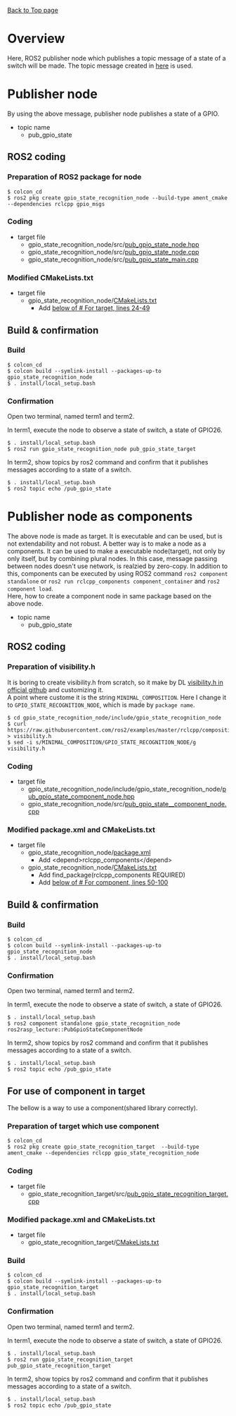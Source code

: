 [Back to Top page](../README.md)

# Overview

Here, ROS2 publisher node which publishes a topic message of a state of a switch will be made.
The topic message created in [here](Creation_of_a_topic_message_for_a_state_of_a_switch.md) is used.

# Publisher node
By using the above message, publisher node publishes a state of a GPIO.

* topic name
  * pub_gpio_state

## ROS2 coding
### Preparation of ROS2 package for node

```shell
$ colcon_cd
$ ros2 pkg create gpio_state_recognition_node --build-type ament_cmake --dependencies rclcpp gpio_msgs
```

### Coding

* target file
  * gpio_state_recognition_node/src/[pub_gpio_state_node.hpp](../src/gpio_state_recognition_node/src/pub_gpio_state_node.hpp)
  * gpio_state_recognition_node/src/[pub_gpio_state_node.cpp](../src/gpio_state_recognition_node/src/pub_gpio_state_node.cpp)
  * gpio_state_recognition_node/src/[pub_gpio_state_main.cpp](../src/gpio_state_recognition_node/src/pub_gpio_state_main.cpp)

### Modified CMakeLists.txt

* target file
  * gpio_state_recognition_node/[CMakeLists.txt](../src/gpio_state_recognition_node/CMakeLists.txt)
    * Add [below of # For target, lines 24-49](../src/gpio_state_recognition_node/CMakeLists.txt#L24-L49)

## Build & confirmation
### Build

```shell
$ colcon_cd
$ colcon build --symlink-install --packages-up-to gpio_state_recognition_node
$ . install/local_setup.bash
```

### Confirmation
Open two terminal, named term1 and term2.

In term1, execute the node to observe a state of switch, a state of GPIO26.

```shell
$ . install/local_setup.bash
$ ros2 run gpio_state_recognition_node pub_gpio_state_target
```

In term2, show topics by ros2 command and confirm that it publishes messages according to a state of a switch.

```shell
$ . install/local_setup.bash
$ ros2 topic echo /pub_gpio_state
```

# Publisher node as components
The above node is made as target.
It is executable and can be used, but is not extendability and not robust.
A better way is to make a node as a components.
It can be used to make a executable node(target), not only by only itself, but by combining plural nodes.
In this case, message passing between nodes doesn't use network, is realzied by zero-copy.
In addition to this, components can be executed by using ROS2 command `ros2 component standalone` or `ros2 run rclcpp_components component_container` and `ros2 component load`.<br>
Here, how to create a component node in same package based on the above node.

* topic name
  * pub_gpio_state

## ROS2 coding
### Preparation of visibility.h
It is boring to create visibility.h from scratch, so it make by DL [visibility.h in official github](https://github.com/ros2/examples/blob/master/rclcpp/composition/minimal_composition/include/minimal_composition/visibility.h) and customizing it.<br>
A point where custome it is the string `MINIMAL_COMPOSITION`.
Here I change it to `GPIO_STATE_RECOGNITION_NODE`, which is made by `package name`.

```shell
$ cd gpio_state_recognition_node/include/gpio_state_recognition_node
$ curl https://raw.githubusercontent.com/ros2/examples/master/rclcpp/composition/minimal_composition/include/minimal_composition/visibility.h > visibility.h
$ sed -i s/MINIMAL_COMPOSITION/GPIO_STATE_RECOGNITION_NODE/g visibility.h
```

### Coding

* target file
  * gpio_state_recognition_node/include/gpio_state_recognition_node/[pub_gpio_state_component_node.hpp](../src/gpio_state_recognition_node/include/gpio_state_recognition_node/pub_gpio_state_component_node.hpp)
  * gpio_state_recognition_node/src/[pub_gpio_state__component_node.cpp](../src/gpio_state_recognition_node/src/pub_gpio_state_component_node.cpp)

### Modified package.xml and CMakeLists.txt

* target file
  * gpio_state_recognition_node/[package.xml](../src/gpio_state_recognition_node/package.xml)
    * Add \<depend\>rclcpp_components\</depend\>
  * gpio_state_recognition_node/[CMakeLists.txt](../src/gpio_state_recognition_node/CMakeLists.txt)
    * Add find_package(rclcpp_components REQUIRED)
    * Add [below of # For component, lines 50-100](../src/gpio_state_recognition_node/CMakeLists.txt#L50-L100)

## Build & confirmation
### Build

```shell
$ colcon_cd
$ colcon build --symlink-install --packages-up-to gpio_state_recognition_node
$ . install/local_setup.bash
```

### Confirmation
Open two terminal, named term1 and term2.

In term1, execute the node to observe a state of switch, a state of GPIO26.

```shell
$ . install/local_setup.bash
$ ros2 component standalone gpio_state_recognition_node ros2rasp_lecture::PubGpioStateComponentNode
```

In term2, show topics by ros2 command and confirm that it publishes messages according to a state of a switch.

```shell
$ . install/local_setup.bash
$ ros2 topic echo /pub_gpio_state
```

## For use of component in target
The bellow is a way to use a component(shared library correctly).

### Preparation of target which use component

```shell
$ colcon_cd
$ ros2 pkg create gpio_state_recognition_target  --build-type ament_cmake --dependencies rclcpp gpio_state_recognition_node
```

### Coding

* target file
  * gpio_state_recognition_target/src/[pub_gpio_state_recognition_target.cpp](../src/gpio_state_recognition_target/src/pub_gpio_state_recognition_target.cpp)

### Modified package.xml and CMakeLists.txt

* target file
  * gpio_state_recognition_target/[CMakeLists.txt](../src/gpio_state_recognition_target/CMakeLists.txt)

### Build

```shell
$ colcon_cd
$ colcon build --symlink-install --packages-up-to gpio_state_recognition_target
$ . install/local_setup.bash
```

### Confirmation
Open two terminal, named term1 and term2.

In term1, execute the node to observe a state of switch, a state of GPIO26.

```shell
$ . install/local_setup.bash
$ ros2 run gpio_state_recognition_target pub_gpio_state_recognition_target
```

In term2, show topics by ros2 command and confirm that it publishes messages according to a state of a switch.

```shell
$ . install/local_setup.bash
$ ros2 topic echo /pub_gpio_state
```
